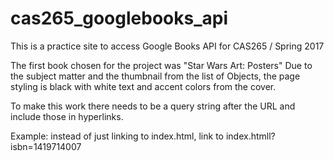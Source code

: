 # cas265_googlebooks_api
This is a practice site to access Google Books API for CAS265 / Spring 2017

The first book chosen for the project was "Star Wars Art: Posters"
Due to the subject matter and the thumbnail from the list of Objects, the page styling is black with white text and accent colors from the cover. 

To make this work there needs to be a query string after the URL and include those in hyperlinks.

Example: instead of just linking to index.html, link to index.htmll?isbn=1419714007

